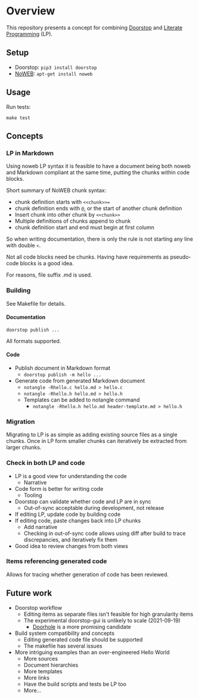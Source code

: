 # Overview

This repository presents a concept for combining [Doorstop](https://github.com/doorstop-dev/doorstop) and [Literate Programming](https://en.wikipedia.org/wiki/Literate_programming) (LP).

## Setup

- Doorstop: `pip3 install doorstop`
- [NoWEB](https://github.com/nrnrnr/noweb): `apt-get install noweb`

## Usage

Run tests:

```
make test
```

## Concepts

### LP in Markdown

Using noweb LP syntax it is feasible to have a document being both noweb and Markdown compliant at the same time, putting the chunks within code blocks.

Short summary of NoWEB chunk syntax:
- chunk definition starts with `<<chunk>>=`
- chunk definition ends with `@`, or the start of another chunk definition
- Insert chunk into other chunk by `<<chunk>>`
- Multiple definitions of chunks append to chunk
- chunk definition start and end must begin at first column 

So when writing documentation, there is only the rule is not starting any line with double `<`.

Not all code blocks need be chunks. Having have requirements as pseudo-code blocks is a good idea.

For reasons, file suffix .md is used.

### Building

See Makefile for details.

#### Documentation

`doorstop publish ...`

All formats supported.

#### Code

- Publish document in Markdown format
   - `doorstop publish -m hello ...`
- Generate code from generated Markdown document
  - `notangle -Rhello.c hello.md > hello.c`
  - `notangle -Rhello.h hello.md > hello.h`
  - Templates can be added to notangle command
    - `notangle -Rhello.h hello.md header-template.md > hello.h`

### Migration

Migrating to LP is as simple as adding existing source files as a single chunks. Once in LP form smaller chunks can iteratively be extracted from larger chunks.

### Check in both LP and code

- LP is a good view for understanding the code
  - Narrative
- Code form is better for writing code
  - Tooling
- Doorstop can validate whether code and LP are in sync
  - Out-of-sync acceptable during development, not release
- If editing LP, update code by building code
- If editing code, paste changes back into LP chunks
  - Add narrative
  - Checking in out-of-sync code allows using diff after build to trace discrepancies, and iteratively fix them
- Good idea to review changes from both views

### Items referencing generated code

Allows for tracing whether generation of code has been reviewed.

## Future work

- Doorstop workflow
  - Editing items as separate files isn't feasible for high granularity items
  - The experimental doorstop-gui is unlikely to scale (2021-09-19)
    - [Doorhole](https://github.com/sevendays/doorhole) is a more promising candidate
- Build system compatibility and concepts
  - Editing generated code file should be supported
  - The makefile has several issues
- More intriguing examples than an over-engineered Hello World
  - More sources
  - Document hierarchies
  - More templates
  - More links
  - Have the build scripts and tests be LP too
  - More...

